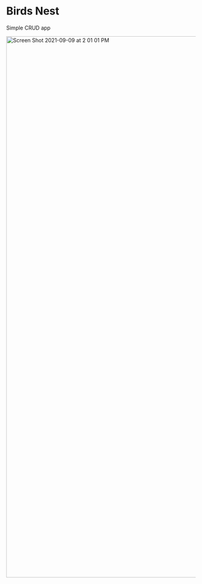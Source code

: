 # Birds Nest

Simple CRUD app

<img width="1437" alt="Screen Shot 2021-09-09 at 2 01 01 PM" src="https://user-images.githubusercontent.com/72565897/132738611-53f86a87-5039-4bf8-89f4-6a8a33677736.png">

